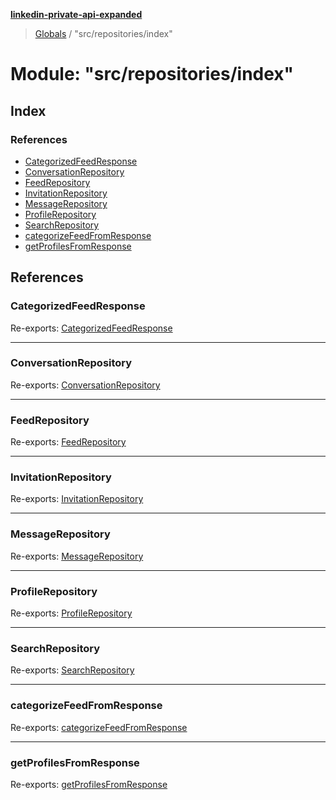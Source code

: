 **[linkedin-private-api-expanded](../README.md)**

> [Globals](../globals.md) / "src/repositories/index"

# Module: "src/repositories/index"

## Index

### References

* [CategorizedFeedResponse](_src_repositories_index_.md#categorizedfeedresponse)
* [ConversationRepository](_src_repositories_index_.md#conversationrepository)
* [FeedRepository](_src_repositories_index_.md#feedrepository)
* [InvitationRepository](_src_repositories_index_.md#invitationrepository)
* [MessageRepository](_src_repositories_index_.md#messagerepository)
* [ProfileRepository](_src_repositories_index_.md#profilerepository)
* [SearchRepository](_src_repositories_index_.md#searchrepository)
* [categorizeFeedFromResponse](_src_repositories_index_.md#categorizefeedfromresponse)
* [getProfilesFromResponse](_src_repositories_index_.md#getprofilesfromresponse)

## References

### CategorizedFeedResponse

Re-exports: [CategorizedFeedResponse](../interfaces/_src_repositories_feed_repository_.categorizedfeedresponse.md)

___

### ConversationRepository

Re-exports: [ConversationRepository](../classes/_src_repositories_conversation_repository_.conversationrepository.md)

___

### FeedRepository

Re-exports: [FeedRepository](../classes/_src_repositories_feed_repository_.feedrepository.md)

___

### InvitationRepository

Re-exports: [InvitationRepository](../classes/_src_repositories_invitation_repository_.invitationrepository.md)

___

### MessageRepository

Re-exports: [MessageRepository](../classes/_src_repositories_message_repository_.messagerepository.md)

___

### ProfileRepository

Re-exports: [ProfileRepository](../classes/_src_repositories_profile_repository_.profilerepository.md)

___

### SearchRepository

Re-exports: [SearchRepository](../classes/_src_repositories_search_repository_.searchrepository.md)

___

### categorizeFeedFromResponse

Re-exports: [categorizeFeedFromResponse](_src_repositories_feed_repository_.md#categorizefeedfromresponse)

___

### getProfilesFromResponse

Re-exports: [getProfilesFromResponse](_src_repositories_profile_repository_.md#getprofilesfromresponse)

